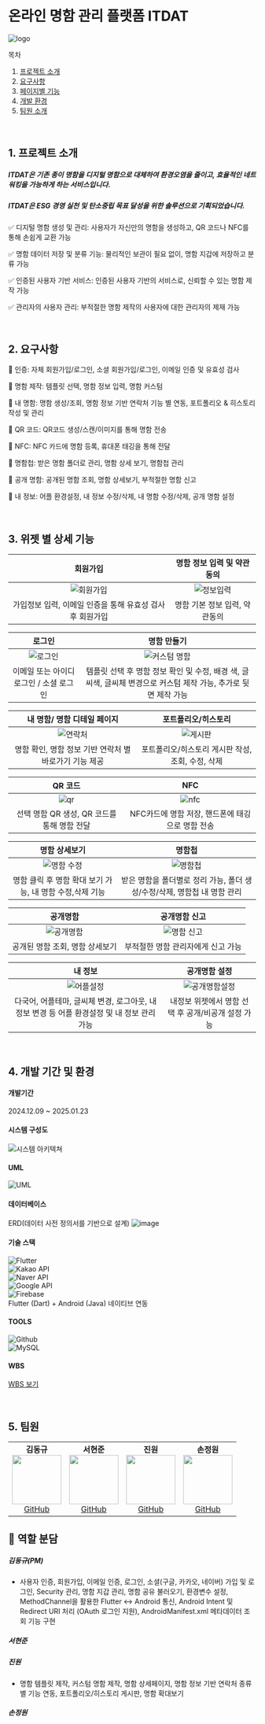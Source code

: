 # 온라인 명함 관리 플랫폼 ITDAT
![logo](https://github.com/user-attachments/assets/8ac6db93-1ac5-4a0f-bf0e-3cf0e3e6382f)
<br>

<summary>목차</summary>

1. [프로젝트 소개](#intro)
2. [요구사항](#reqirements)
3. [페이지별 기능](#page)
4. [개발 환경](#env)
5. [팀원 소개](#members)

<br>

## 1. <span id="intro">프로젝트 소개</span>

##### ITDAT은 기존 종이 명함을 디지털 명함으로 대체하여 환경오염을 줄이고, 효율적인 네트워킹을 가능하게 하는 서비스입니다.

##### ITDAT은 ESG 경영 실천 및 탄소중립 목표 달성을 위한 솔루션으로 기획되었습니다.

✅ 디지털 명함 생성 및 관리: 사용자가 자신만의 명함을 생성하고, QR 코드나 NFC를 통해 손쉽게 교환 가능

✅ 명함 데이터 저장 및 분류 기능: 물리적인 보관이 필요 없이, 명함 지갑에 저장하고 분류 가능

✅ 인증된 사용자 기반 서비스: 인증된 사용자 기반의 서비스로, 신뢰할 수 있는 명함 제작 가능

✅ 관리자의 사용자 관리: 부적절한 명함 제작의 사용자에 대한 관리자의 제재 가능

<br>

## 2. <span id="reqirements">요구사항</span>
📁 인증: 자체 회원가입/로그인, 소셜 회원가입/로그인, 이메일 인증 및 유효성 검사

📁 명함 제작: 템플릿 선택, 명함 정보 입력, 명함 커스텀

📁 내 명함: 명함 생성/조회, 명함 정보 기반 연락처 기능 별 연동, 포트폴리오 & 히스토리 작성 및 관리  

📁 QR 코드: QR코드 생성/스캔/이미지를 통해 명함 전송

📁 NFC: NFC 카드에 명함 등록, 휴대폰 태깅을 통해 전달

📁 명함첩: 받은 명함 폴더로 관리, 명함 상세 보기, 명함첩 관리

📁 공개 명함: 공개된 명함 조회, 명함 상세보기, 부적절한 명함 신고

📁 내 정보: 어플 환경설정, 내 정보 수정/삭제, 내 명함 수정/삭제, 공개 명함 설정

<br>

## 3. <span id="page">위젯 별 상세 기능</span>
| **회원가입** | **명함 정보 입력 및 약관동의** |
| :------------: | :------------: |
|![회원가입](https://github.com/user-attachments/assets/3d66a8de-6305-4b11-9745-d2c588fde04e)|![정보입력](https://github.com/user-attachments/assets/5aeab720-74af-45cf-84d1-bd869e3aa3c2)|
| 가입정보 입력, 이메일 인증을 통해 유효성 검사 후 회원가입 | 명함 기본 정보 입력, 약관동의 |

| **로그인** | **명함 만들기** |
| :------------: | :------------: |
|![로그인](https://github.com/user-attachments/assets/7c52e528-2a5f-453a-9f14-cdc945726a1b)|![커스텀 명함](https://github.com/user-attachments/assets/8fc0cbab-91a8-4c3c-852b-178e59f4e88f)|
| 이메일 또는 아이디 로그인 / 소셜 로그인  | 템플릿 선택 후 명함 정보 확인 및 수정, 배경 색, 글씨색, 글씨체 변경으로 커스텀 제작 가능, 추가로 뒷면 제작 가능 |

| **내 명함/ 명함 디테일 페이지** | **포트폴리오/히스토리** |
| :------------: | :------------: |
|![연락처](https://github.com/user-attachments/assets/1b1cd736-b37b-4608-897a-deb1f80ab686)|![게시판](https://github.com/user-attachments/assets/607f5009-b7bf-4523-a3c9-053870b911d3)|
| 명함 확인, 명함 정보 기반 연락처 별 바로가기 기능 제공 | 포트폴리오/히스토리 게시판 작성, 조회, 수정, 삭제 |

| **QR 코드** | **NFC** |
| :------------: | :------------: |
|![qr](https://github.com/user-attachments/assets/23585de3-fe1b-4263-a084-1ec725a5aae6)|![nfc](https://github.com/user-attachments/assets/ff9ea19f-977e-4a42-831a-a2e1033e7cc3)|
| 선택 명함 QR 생성, QR 코드를 통해 명함 전달 | NFC카드에 명함 저장, 핸드폰에 태깅으로 명함 전송 |

| **명함 상세보기** | **명함첩** |
| :------------: | :------------: |
|![명함 수정](https://github.com/user-attachments/assets/4fedcfcd-b80a-40d2-9ff1-cf2734f2102b)|![명함첩](https://github.com/user-attachments/assets/7f9a0953-21cb-4479-a80a-4671a11ab277)|
| 명함 클릭 후 명함 확대 보기 가능, 내 명함 수정,삭제 기능 | 받은 명함을 폴더별로 정리 가능, 폴더 생성/수정/삭제, 명함첩 내 명함 관리 |

| **공개명함** | **공개명함 신고** |
| :------------: | :------------: |
|![공개명함](https://github.com/user-attachments/assets/531b0ee0-74ef-42d6-a7fe-7065c4d99e5c)|![명함 신고](https://github.com/user-attachments/assets/b49c2dac-86a4-4c24-9d3e-e63529961f74)|
| 공개된 명함 조회, 명함 상세보기 | 부적절한 명함 관리자에게 신고 가능 |

| **내 정보** | **공개명함 설정** |
| :------------: | :------------: |
|![어플설정](https://github.com/user-attachments/assets/ac9ac667-5097-4d78-bdf2-88fdbb0da86e)|![공개명함설정](https://github.com/user-attachments/assets/6b4955c6-e0e8-4c5b-844d-e226b4b6e208)|
| 다국어, 어플테마, 글씨체 변경, 로그아웃, 내 정보 변경 등 어플 환경설정 및 내 정보 관리 가능 | 내정보 위젯에서 명함 선택 후 공개/비공개 설정 가능 |
<br>

## 4. <span id="env">개발 기간 및 환경</span>

#### 개발기간 
2024.12.09 ~ 2025.01.23

#### 시스템 구성도
![시스템 아키텍쳐](https://github.com/user-attachments/assets/82c7dc8f-7522-4054-aae9-79587cd45691)

#### UML
![UML](https://github.com/user-attachments/assets/1186f30a-a9a7-4fad-97d9-3a1f5ad3773a)


#### 데이터베이스
ERD(데이터 사전 정의서를 기반으로 설계)
  ![image](https://github.com/user-attachments/assets/e7ae9990-93e5-421e-a1b2-04e0b17e38a9)


#### 기술 스택
![Flutter](https://img.shields.io/badge/Flutter-03E6FF?style=for-the-badge&logo=flutter&logoColor=grey)   
![Kakao API](https://img.shields.io/badge/Kakao%20API-FFCD00?style=for-the-badge&logo=kakao&logoColor=black)  
![Naver API](https://img.shields.io/badge/Naver%20API-03C75A?style=for-the-badge&logo=naver&logoColor=white)  
![Google API](https://img.shields.io/badge/Google%20API-4285F4?style=for-the-badge&logo=google&logoColor=white) <br>
![Firebase](https://img.shields.io/badge/Firebase-BC0000?style=for-the-badge&logo=firebase&logoColor=white) <br>
Flutter (Dart) + Android (Java) 네이티브 연동

#### TOOLS
![Github](https://img.shields.io/badge/GitHub-181717?style=for-the-badge&logo=github&logoColor=white)  
![MySQL](https://img.shields.io/badge/MySQL-4479A1?style=for-the-badge&logo=mysql&logoColor=white)  


#### WBS
[WBS 보기](https://docs.google.com/spreadsheets/d/1GfJm25oclrC1F1lVo9e7SdV8qnmDxA-MVvHAA7A2jsA/edit?gid=1523815437#gid=1523815437)

<br>

## 5. <span id="members">팀원</span> 
<table>
  <tr>
    <td align="center">
      <strong>김동규</strong><br>
      <img src="https://github.com/user-attachments/assets/48f2fbdf-8839-4498-a1c8-800e3185bc55" width="100"><br>
      <a href="https://github.com/nicdkim">GitHub</a>
    </td>
    <td align="center">
      <strong>서현준</strong><br>
      <img src="여기에 각자 사진 가져오면 됨" width="100"><br>
      <a href="본인 깃허브 링크">GitHub</a>
    </td>
    <td align="center">
      <strong>진원</strong><br>
      <img src="여기에 각자 사진 가져오면 됨" width="100"><br>
      <a href="https://github.com/won24/won24.github.io">GitHub</a>
    </td>
    <td align="center">
      <strong>손정원</strong><br>
      <img src="여기에 각자 사진 가져오면 됨" width="100"><br>
      <a href="본인 깃허브 링크">GitHub</a>
    </td>
  </tr>
</table>

## 🔎 역할 분담
##### 김동규(PM)
- 사용자 인증, 회원가입, 이메일 인증, 로그인, 소셜(구글, 카카오, 네이버) 가입 및 로그인, Security 관리, 명함 지갑 관리, 명함 공유 불러오기, 환경변수 설정, MethodChannel을 활용한 Flutter ↔ Android 통신, Android Intent 및 Redirect URI 처리 (OAuth 로그인 지원), AndroidManifest.xml 메타데이터 조회 기능 구현
##### 서현준

##### 진원
- 명함 템플릿 제작, 커스텀 명함 제작, 명함 상세페이지, 명함 정보 기반 연락처 종류 별 기능 연동, 포트폴리오/히스토리 게시판, 명함 확대보기

##### 손정원
